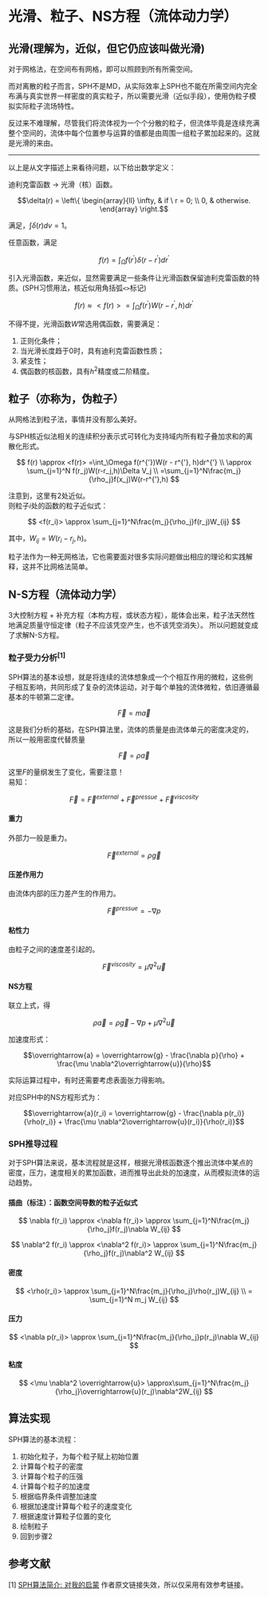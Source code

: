 <head>
    <script src="https://cdn.mathjax.org/mathjax/latest/MathJax.js?config=TeX-AMS-MML_HTMLorMML" type="text/javascript"></script>
    <script type="text/x-mathjax-config">
        MathJax.Hub.Config({
            tex2jax: {
            skipTags: ['script', 'noscript', 'style', 'textarea', 'pre'],
            inlineMath: [['$','$']]
            }
        });
    </script>
</head>

# 光滑、粒子、NS方程（流体动力学）

## 光滑(理解为，近似，但它仍应该叫做光滑)

对于网格法，在空间布有网格，即可以照顾到所有所需空间。

而对离散的粒子而言，SPH不是MD，从实际效率上SPH也不能在所需空间内完全布满与真实世界一样密度的真实粒子，所以需要光滑（近似手段），使用伪粒子模拟实际粒子流场特性。

反过来不难理解，尽管我们将流体视为一个个分散的粒子，但流体毕竟是连续充满整个空间的，流体中每个位置参与运算的值都是由周围一组粒子累加起来的。这就是光滑的来由。

----

以上是从文字描述上来看待问题，以下给出数学定义：

迪利克雷函数 -> 光滑（核）函数。

$$\delta(r) = \left\{
\begin{array}{ll}
\infty, & if \ r = 0; \\
0, & otherwise.
\end{array}
\right.$$

满足，$\int{\delta(r)dv}=1$。

任意函数，满足

$$ f(r) =\int_\Omega f(r^{'})\delta(r - r^{'})dr^{'} $$

引入光滑函数，来近似，显然需要满足一些条件让光滑函数保留迪利克雷函数的特质。(SPH习惯用法，核近似用角括弧`<>`标记)

$$ f(r) \approx <f(r)> =\int_\Omega f(r^{'})W(r - r^{'}, h)dr^{'} $$

不得不提，光滑函数$W$常选用偶函数，需要满足：

1. 正则化条件；
2. 当光滑长度趋于0时，具有迪利克雷函数性质；
3. 紧支性；
4. 偶函数的核函数，具有$h^2$精度或二阶精度。

## 粒子（亦称为，伪粒子）

从网格法到粒子法，事情并没有那么美好。

与SPH核近似法相关的连续积分表示式可转化为支持域内所有粒子叠加求和的离散化形式。

$$ f(r) \approx <f(r)> =\int_\Omega f(r^{'})W(r - r^{'}, h)dr^{'} \\
\approx \sum_{j=1}^N f(r_j)W(r-r_j,h)\Delta V_j \\
=\sum_{j=1}^N\frac{m_j}{\rho_j}f(x_j)W(r-r^{'},h) $$

注意到，这里有2处近似。  
则粒子$i$处的函数的粒子近似式：

$$ <f(r_i)> \approx \sum_{j=1}^N\frac{m_j}{\rho_j}f(r_j)W_{ij} $$

其中，$W_{ij} = W(r_i-r_j, h)$。

粒子法作为一种无网格法，它也需要面对很多实际问题做出相应的理论和实践解释，这并不比网格法简单。

## N-S方程（流体动力学）

3大控制方程 + 补充方程（本构方程，或状态方程），能体会出来，粒子法天然性地满足质量守恒定律（粒子不应该凭空产生，也不该凭空消失）。
所以问题就变成了求解N-S方程。

### 粒子受力分析$^{[1]}$

SPH算法的基本设想，就是将连续的流体想象成一个个相互作用的微粒，这些例子相互影响，共同形成了复杂的流体运动，对于每个单独的流体微粒，依旧遵循最基本的牛顿第二定律。

$$\overrightarrow{F}=m\overrightarrow{a}$$

这是我们分析的基础，在SPH算法里，流体的质量是由流体单元的密度决定的，所以一般用密度代替质量

$$\overrightarrow{F}=\rho\overrightarrow{a}$$

这里$F$的量纲发生了变化，需要注意！  
易知：

$$\overrightarrow{F} = \overrightarrow{F}^{external} + \overrightarrow{F}^{pressue} + \overrightarrow{F}^{viscosity}$$

#### 重力

外部力一般是重力。

$$\overrightarrow{F}^{external} = \rho \overrightarrow{g}$$

#### 压差作用力

由流体内部的压力差产生的作用力。

$$\overrightarrow{F}^{pressue} = -\nabla p$$

#### 粘性力

由粒子之间的速度差引起的。

$$\overrightarrow{F}^{viscosity} = \mu\nabla^2\overrightarrow{u}$$

#### NS方程

联立上式，得

$$\rho \overrightarrow{a} = \rho \overrightarrow{g} -\nabla p + \mu \nabla^2\overrightarrow{u}$$

加速度形式：

$$\overrightarrow{a} = \overrightarrow{g} - \frac{\nabla p}{\rho} + \frac{\mu \nabla^2\overrightarrow{u}}{\rho}$$

实际运算过程中，有时还需要考虑表面张力得影响。

对应SPH中的NS方程形式为：

$$\overrightarrow{a}(r_i) = \overrightarrow{g} - \frac{\nabla p(r_i)}{\rho(r_i)} + \frac{\mu \nabla^2\overrightarrow{u}(r_i)}{\rho(r_i)}$$

### SPH推导过程

对于SPH算法来说，基本流程就是这样，根据光滑核函数逐个推出流体中某点的密度，压力，速度相关的累加函数，进而推导出此处的加速度，从而模拟流体的运动趋势。

#### 插曲（标注）：函数空间导数的粒子近似式

$$ \nabla f(r_i) \approx <\nabla f(r_i)> \approx \sum_{j=1}^N\frac{m_j}{\rho_j}f(r_j)\nabla W_{ij} $$

$$ \nabla^2 f(r_i) \approx <\nabla^2 f(r_i)> \approx \sum_{j=1}^N\frac{m_j}{\rho_j}f(r_j)\nabla^2 W_{ij} $$

#### 密度

$$ <\rho(r_i)> \approx \sum_{j=1}^N\frac{m_j}{\rho_j}\rho(r_j)W_{ij} \\
= \sum_{j=1}^N m_j W_{ij} $$

#### 压力

$$ <\nabla p(r_i)> \approx \sum_{j=1}^N\frac{m_j}{\rho_j}p(r_j)\nabla W_{ij} $$

#### 粘度

$$ <\mu \nabla^2 \overrightarrow{u}> \approx\sum_{j=1}^N\frac{m_j}{\rho_j}\overrightarrow{u}(r_j)\nabla^2W_{ij} $$

## 算法实现

SPH算法的基本流程：

1. 初始化粒子，为每个粒子赋上初始位置
2. 计算每个粒子的密度
3. 计算每个粒子的压强
4. 计算每个粒子的加速度
5. 根据临界条件调整加速度
6. 根据加速度计算每个粒子的速度变化
7. 根据速度计算粒子位置的变化
8. 绘制粒子
9. 回到步骤2

## 参考文献

[1] [SPH算法简介: 对我的启蒙](https://blog.csdn.net/liuyunduo/article/details/84098884)
作者原文链接失效，所以仅采用有效参考链接。
